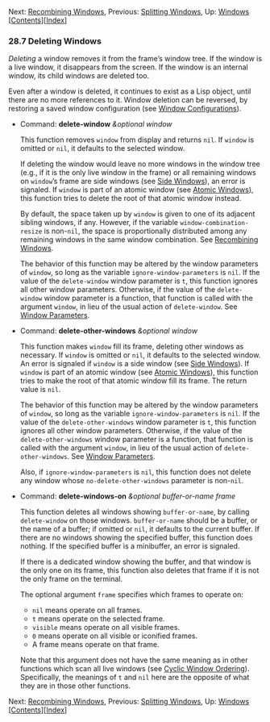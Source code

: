 <!-- This is the GNU Emacs Lisp Reference Manual
corresponding to Emacs version 27.2.

Copyright (C) 1990-1996, 1998-2021 Free Software Foundation,
Inc.

Permission is granted to copy, distribute and/or modify this document
under the terms of the GNU Free Documentation License, Version 1.3 or
any later version published by the Free Software Foundation; with the
Invariant Sections being "GNU General Public License," with the
Front-Cover Texts being "A GNU Manual," and with the Back-Cover
Texts as in (a) below.  A copy of the license is included in the
section entitled "GNU Free Documentation License."

(a) The FSF's Back-Cover Text is: "You have the freedom to copy and
modify this GNU manual.  Buying copies from the FSF supports it in
developing GNU and promoting software freedom." -->

<!-- Created by GNU Texinfo 6.7, http://www.gnu.org/software/texinfo/ -->

Next: [Recombining Windows](Recombining-Windows.html), Previous: [Splitting Windows](Splitting-Windows.html), Up: [Windows](Windows.html)   \[[Contents](index.html#SEC_Contents "Table of contents")]\[[Index](Index.html "Index")]

### 28.7 Deleting Windows

*Deleting* a window removes it from the frame’s window tree. If the window is a live window, it disappears from the screen. If the window is an internal window, its child windows are deleted too.

Even after a window is deleted, it continues to exist as a Lisp object, until there are no more references to it. Window deletion can be reversed, by restoring a saved window configuration (see [Window Configurations](Window-Configurations.html)).

*   Command: **delete-window** *\&optional window*

    This function removes `window` from display and returns `nil`. If `window` is omitted or `nil`, it defaults to the selected window.

    If deleting the window would leave no more windows in the window tree (e.g., if it is the only live window in the frame) or all remaining windows on `window`’s frame are side windows (see [Side Windows](Side-Windows.html)), an error is signaled. If `window` is part of an atomic window (see [Atomic Windows](Atomic-Windows.html)), this function tries to delete the root of that atomic window instead.

    By default, the space taken up by `window` is given to one of its adjacent sibling windows, if any. However, if the variable `window-combination-resize` is non-`nil`, the space is proportionally distributed among any remaining windows in the same window combination. See [Recombining Windows](Recombining-Windows.html).

    The behavior of this function may be altered by the window parameters of `window`, so long as the variable `ignore-window-parameters` is `nil`. If the value of the `delete-window` window parameter is `t`, this function ignores all other window parameters. Otherwise, if the value of the `delete-window` window parameter is a function, that function is called with the argument `window`, in lieu of the usual action of `delete-window`. See [Window Parameters](Window-Parameters.html).

<!---->

*   Command: **delete-other-windows** *\&optional window*

    This function makes `window` fill its frame, deleting other windows as necessary. If `window` is omitted or `nil`, it defaults to the selected window. An error is signaled if `window` is a side window (see [Side Windows](Side-Windows.html)). If `window` is part of an atomic window (see [Atomic Windows](Atomic-Windows.html)), this function tries to make the root of that atomic window fill its frame. The return value is `nil`.

    The behavior of this function may be altered by the window parameters of `window`, so long as the variable `ignore-window-parameters` is `nil`. If the value of the `delete-other-windows` window parameter is `t`, this function ignores all other window parameters. Otherwise, if the value of the `delete-other-windows` window parameter is a function, that function is called with the argument `window`, in lieu of the usual action of `delete-other-windows`. See [Window Parameters](Window-Parameters.html).

    Also, if `ignore-window-parameters` is `nil`, this function does not delete any window whose `no-delete-other-windows` parameter is non-`nil`.

<!---->

*   Command: **delete-windows-on** *\&optional buffer-or-name frame*

    This function deletes all windows showing `buffer-or-name`, by calling `delete-window` on those windows. `buffer-or-name` should be a buffer, or the name of a buffer; if omitted or `nil`, it defaults to the current buffer. If there are no windows showing the specified buffer, this function does nothing. If the specified buffer is a minibuffer, an error is signaled.

    If there is a dedicated window showing the buffer, and that window is the only one on its frame, this function also deletes that frame if it is not the only frame on the terminal.

    The optional argument `frame` specifies which frames to operate on:

    *   `nil` means operate on all frames.
    *   `t` means operate on the selected frame.
    *   `visible` means operate on all visible frames.
    *   `0` means operate on all visible or iconified frames.
    *   A frame means operate on that frame.

    Note that this argument does not have the same meaning as in other functions which scan all live windows (see [Cyclic Window Ordering](Cyclic-Window-Ordering.html)). Specifically, the meanings of `t` and `nil` here are the opposite of what they are in those other functions.

Next: [Recombining Windows](Recombining-Windows.html), Previous: [Splitting Windows](Splitting-Windows.html), Up: [Windows](Windows.html)   \[[Contents](index.html#SEC_Contents "Table of contents")]\[[Index](Index.html "Index")]
